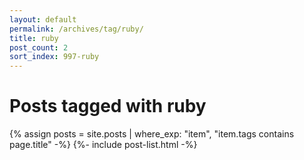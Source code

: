 ```yaml
---
layout: default
permalink: /archives/tag/ruby/
title: ruby
post_count: 2
sort_index: 997-ruby
---
```

<h1 class="page-heading">Posts tagged with ruby</h1>
{% assign posts = site.posts | where_exp: "item", "item.tags contains page.title" -%}
{%- include post-list.html -%}
